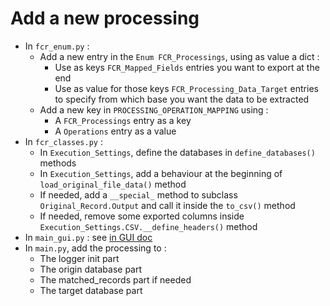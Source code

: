 # Add a new processing

* In `fcr_enum.py` :
  * Add a new entry in the `Enum FCR_Processings`, using as value a dict :
    * Use as keys `FCR_Mapped_Fields` entries you want to export at the end
    * Use as value for those keys `FCR_Processing_Data_Target` entries to specify from which base you want the data to be extracted
  * Add a new key in `PROCESSING_OPERATION_MAPPING` using :
    * A `FCR_Processings` entry as a key
    * A `Operations` entry as a value
* In `fcr_classes.py` :
  * In `Execution_Settings`, define the databases in `define_databases()` methods
  * In `Execution_Settings`, add a behaviour at the beginning of `load_original_file_data()` method
  * If needed, add a `__special_` method to subclass `Original_Record.Output` and call it inside the `to_csv()` method
  * If needed, remove some exported columns inside `Execution_Settings.CSV.__define_headers()` method
* In `main_gui.py` : see [in GUI doc](./GUI.md#hide-elements-for-some-processings)
* In `main.py`, add the processing to :
  * The logger init part
  * The origin database part
  * The matched_records part if needed
  * The target database part


<!-- in database_record, add a case with the processig, calling for ude gets wanted -->

